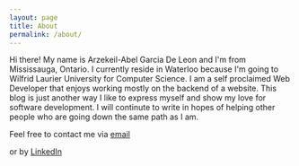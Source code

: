 ```yaml
---
layout: page
title: About
permalink: /about/
---
```


Hi there! My name is Arzekeil-Abel Garcia De Leon and I'm from Mississauga, Ontario. I currently reside in Waterloo because I'm going to
Wilfrid Laurier University for Computer Science. I am a self proclaimed Web Developer that enjoys working mostly on the backend of a website.
This blog is just another way I like to express myself and show my love for software development. I will continute to write in hopes of helping
other people who are going down the same path as I am.

Feel free to contact me via [email](mailto:arzekil.abel@gmail.com)

or by [LinkedIn](https://www.linkedin.com/in/arzekeil)
